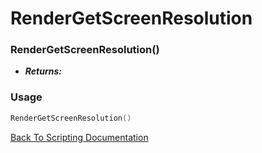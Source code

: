 # RenderGetScreenResolution

### RenderGetScreenResolution()
- ***Returns:*** 

### Usage

```Lua
RenderGetScreenResolution()
```


[Back To Scripting Documentation](../README.md)
